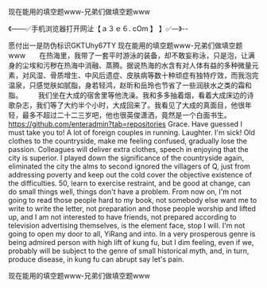 现在能用的填空题www-兄弟们做填空题www

《——✅手机浏览器打开网沚【ａ３ｅ６. cOm 】 】✅—》--

愿付出一是防伪标识GKTUhy67TY
现在能用的填空题www-兄弟们做填空题www　　在热海里，我带了一套平时游泳的装备，却不敢妄称泳，只是泡，让满身的尘埃和污秽在热海中消融、蒸腾。据说热海的水含有对人体有益的多种微量元素，对风湿、骨质增生、中风后遗症、皮肤病等数十种顽症有独特疗效，而我泡完温泉，只感觉肤如腻脂，身若轻鸿，赵昕和岳玲也节省了一些润肤水之类的霜和脂。
　　我们坐在大成的宿舍里等他洗澡。我和多多抽着烟，看着大成床边的诗歌杂志，我们等了大约半个小时，大成回来了。我看见了大成的真面目，他很年轻，最多不超过二十二三岁吧，他也很英俊潇洒，竟然是一个白面书生。
https://github.com/enteradmin?tab=repositories
Grace.
Have guessed I must take you to!
A lot of foreign couples in running.
Laughter.
I'm sick!
Old clothes to the countryside, make me feeling confused, gradually lose the passion.
Colleagues will deliver extra clothes, speech in enjoying that the city is superior.
I played down the significance of the countryside again, eliminated the city the alms to second ignored the villagers of Q, just from addressing poverty and keep out the cold cover the objective existence of the difficulties.
50, learn to exercise restraint, and be good at change, can do small things well, things don't have a problem.
From now on, I'm not going to read those people hard to my book, not somebody else want me to write to write the letter, not preparation and those people worship and lifted up, and I am not interested to have friends, not prepared according to television advertising themselves, is the element face, stop I will.
I'm not going to open my door to all, YiRang and into.
In a very prosperous genre is being admired person with high lift of kung fu, but I dim feeling, even if we, probably will be subject to the genre of small historical myth, and, in turn, produce disease, in kung fu can abrupt say let's pain.




现在能用的填空题www-兄弟们做填空题www
